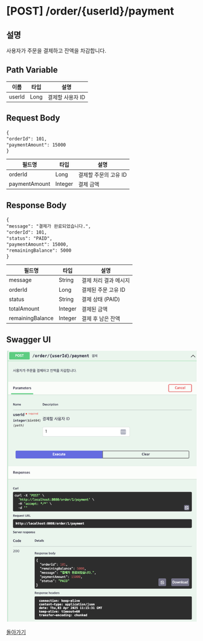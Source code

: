 # [POST] /order/{userId}/payment

## 설명
사용자가 주문을 결제하고 잔액을 차감합니다.

## Path Variable

| 이름     | 타입   | 설명         |
|----------|--------|--------------|
| userId   | Long   | 결제할 사용자 ID |

## Request Body
```
{
"orderId": 101,
"paymentAmount": 15000
}
```
| 필드명        | 타입    | 설명                         |
|---------------|---------|------------------------------|
| orderId       | Long    | 결제할 주문의 고유 ID         |
| paymentAmount | Integer | 결제 금액                     |

## Response Body
```
{
"message": "결제가 완료되었습니다.",
"orderId": 101,
"status": "PAID",
"paymentAmount": 15000,
"remainingBalance": 5000
}
```
| 필드명        | 타입    | 설명                         |
|---------------|---------|------------------------------|
| message       | String  | 결제 처리 결과 메시지         |
| orderId       | Long    | 결제된 주문 고유 ID           |
| status        | String  | 결제 상태 (PAID)              |
| totalAmount   | Integer | 결제된 금액                   |
| remainingBalance | Integer | 결제 후 남은 잔액              |

## Swagger UI

![Swagger UI](./payments-ui.png)

[돌아가기](../../README.md)